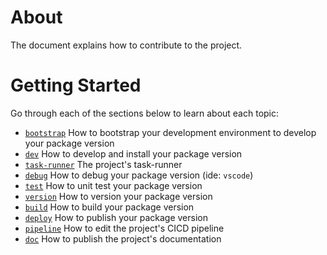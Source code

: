 # About

The document explains how to contribute to the project.

# Getting Started

Go through each of the sections below to learn about each topic:

+ [`bootstrap`](bootstrap.md) How to bootstrap your development environment to develop your package version
+ [`dev`](dev.md) How to develop and install your package version
+ [`task-runner`](./../tasks.py) The project's task-runner
+ [`debug`](debug.md) How to debug your package version (ide: `vscode`)
+ [`test`](test.md) How to unit test your package version
+ [`version`](semantic_versioning.md) How to version your package version
+ [`build`](build.md) How to build your package version
+ [`deploy`](deploy.md) How to publish your package version
+ [`pipeline`]() How to edit the project's CICD pipeline
+ [`doc`](doc.md) How to publish the project's documentation
